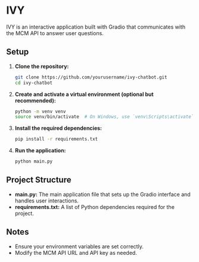 # IVY

IVY is an interactive application built with Gradio that communicates with the MCM API to answer user questions.

## Setup

1. **Clone the repository:**

    ```bash
    git clone https://github.com/yourusername/ivy-chatbot.git
    cd ivy-chatbot
    ```

2. **Create and activate a virtual environment (optional but recommended):**

    ```bash
    python -m venv venv
    source venv/bin/activate  # On Windows, use `venv\Scripts\activate`
    ```

3. **Install the required dependencies:**

    ```bash
    pip install -r requirements.txt
    ```

4. **Run the application:**

    ```bash
    python main.py
    ```

## Project Structure

- **main.py:** The main application file that sets up the Gradio interface and handles user interactions.
- **requirements.txt:** A list of Python dependencies required for the project.

## Notes

- Ensure your environment variables are set correctly.
- Modify the MCM API URL and API key as needed.
